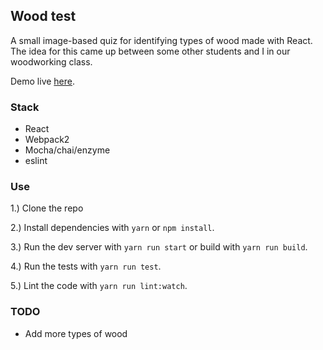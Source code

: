 ## Wood test
A small image-based quiz for identifying types of wood made with React.  The idea for this came up between some other students and I in our woodworking class.

Demo live [here](http://resolute-uncle.surge.sh/).

### Stack
- React
- Webpack2
- Mocha/chai/enzyme
- eslint

### Use
1.) Clone the repo

2.) Install dependencies with `yarn` or `npm install`.

3.) Run the dev server with `yarn run start` or build with `yarn run build`.

4.) Run the tests with `yarn run test`.

5.) Lint the code with `yarn run lint:watch`.

### TODO
- Add more types of wood
